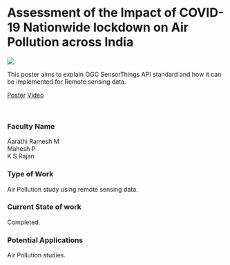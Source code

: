 # Assessment of the Impact of COVID-19 Nationwide lockdown on Air Pollution across India

![](https://i.imgur.com/jn5qKEg.png)

This poster aims to explain OGC SensorThings API standard and how it can be implemented for Remote sensing data.

[Poster](03.%20Assessment%20of%20the%20Impact%20of%20COVID-19%20Nationwide%20lockdown%20on%20Air%20Pollution%20across%20India.pdf)
[Video](https://rndshowcase.iiit.ac.in/tto/TTO_website_data/Videos/250.mp4)

<br>


### Faculty Name

Aarathi Ramesh M<br>
Mahesh P<br>
K S Rajan


### Type of Work

Air Pollution study using remote sensing data.


### Current State of work

Completed.


### Potential Applications

Air Pollution studies.
